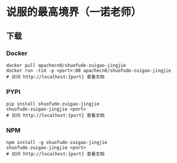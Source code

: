 # 说服的最高境界（一诺老师）

## 下载

### Docker

```
docker pull apachecn0/shuofude-zuigao-jingjie
docker run -tid -p <port>:80 apachecn0/shuofude-zuigao-jingjie
# 访问 http://localhost:{port} 查看文档
```

### PYPI

```
pip install shuofude-zuigao-jingjie
shuofude-zuigao-jingjie <port>
# 访问 http://localhost:{port} 查看文档
```

### NPM

```
npm install -g shuofude-zuigao-jingjie
shuofude-zuigao-jingjie <port>
# 访问 http://localhost:{port} 查看文档
```